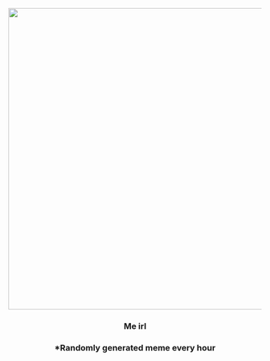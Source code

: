 <p align="center">
        <img src="https://i.redd.it/x4le3lnkm8l81.jpg" width="600" height="600">
        </p>
        <h3 align="center">Me irl</h3>
        <h3 align="center">*Randomly generated meme every hour</h3>
    